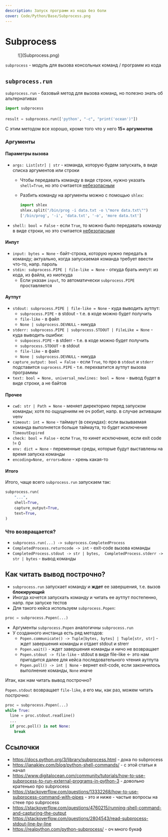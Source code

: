```yaml
---
description: Запуск программ из кода без боли
cover: Code/Python/Base/Subprocess.png
---
```


# Subprocess 

<figure markdown>
![](Subprocess.png)
<figcaption></figcaption>
</figure>

`subprocess` - модуль для вызова консольных команд / программ из кода

## `subprocess.run`

`subprocess.run` - базовый метод для вызова команд, но полезно знать об альтернативах

```python
import subprocess

result = subprocess.run(['python', "-c", "print('ocean')"])
```

С этим методом все хорошо, кроме того что у него **15+ аргументов**

### Аргументы

#### Параметры вызова

- `args: List[str] | str` - команда, которую будем запускать, в виде списка аргументов или строки
    - Чтобы передавать команду в виде строки, нужно указать `shell=True`, но это
      считается [небезопасным](https://docs.python.org/3/library/subprocess.html#security-considerations)
    - Разбить команду на аргументы можно с помощью `shlex`:

        ```python
        import shlex
        shlex.split("/bin/prog -i data.txt -o \"more data.txt\"")
        ['/bin/prog', '-i', 'data.txt', '-o', 'more data.txt']
        ```
- `shell: bool = False` - если `True`, то можно было передавать команду в виде строки, но это
  считается [небезопасным](https://docs.python.org/3/library/subprocess.html#security-considerations)

#### Инпут

- `input: bytes = None` - байт-строка, которую нужно передать в команду; актуально, когда запускаемая команда требует
  ввести что-то, напр. пароль
- `stdin: subprocess.PIPE | file-like = None` - откуда брать инпут: из кода, из файла, из ниоткуда
    - Если указан `input`, то автоматически `subprocess.PIPE` проставляется

#### Аутпут

- `stdout: subprocess.PIPE | file-like = None` - куда выводить аутпут:
    - `subprocess.PIPE` - в stdout - т.е. в коде можно будет получить
    - `file-like` - в файл
    - `None | subprocess.DEVNULL` - никуда
- `stderr: subprocess.PIPE | subprocess.STDOUT | FileLike = None` - куда выводить ошибки:
    - `subpocess.PIPE` - в stderr - т.е. в коде можно будет получить
    - `subprocess.STDOUT` - в stdout
    - `file-like` - в файл
    - `None | subprocess.DEVNULL` - никуда
- `capture_output: bool = False` - если `True`, то про в `stdout` и `stderr` подставится `suprocess.PIPE` - т.е.
  перехватится аутпут вызова программы
- `text: bool = None, universal_newlines: bool = None` - вывод будет в виде строки, а не байтов

#### Прочее

- `cwd: str | Path = None` - меняет директорию перед запуском команды; хотя по ощущениям не оч робит, напр. в случае
  активации venv
- `timeout: int = None` - таймаут (в секундах): если вызываемая команда выполняется больше таймаута, то будет
  исключение `TimeoutExpired`
- `check: bool = False` - если `True`, то кинет исключение, если exit code != 0
- `env: dict = None` - переменные среды, которые будут выставлены на время запуска команды
- `encoding=None, errors=None` - хрень какая-то

#### Итого

Итого, чаще всего `subprocess.run` запускаем так:

```python
subprocess.run(
    "...",
    shell=True,
    capture_output=True,
    text=True,
)
```

### Что возвращается?

- `subprocess.run(...) -> subprocess.CompletedProcess`
- `CompletedProcess.returncode -> int` - exit-code вызова команды
- `CompletedProcess.stdout -> str | bytes,  CompletedProcess.stderr -> str | bytes` - вывод команды

## Как читать вывод построчно?

- `subprocess.run` запускает команду и **ждет** ее завершения, т.е. вызов **блокирующий**
- Иногда хочется запускать команду и читать ее аутпут постепенно, напр. при запуске тестов
- Для такого кейса используем `subprocess.Popen`:

```python
proc = subprocess.Popen(...)
```

- Аргументы `subprocess.Popen` аналогичны `subprocess.run`
- У созданного инстанца есть ряд методов:
    - `Popen.communicate() -> Tuple[bytes, bytes] | Tuple[str, str]` - ждет завершения команды и отдает stdout и strerr
    - `Popen.wait()` - ждет завершения команды и ничо не возвращает 
    - `Popen.stdout -> file-like` - stdout в виде file-like <- это нам пригодится далее для кейса последовательного чтения аутпута 
    - `Popen.poll() -> int | None` - вернет exit-code, если закончилось выполнение команды, `None` иначе

Итак, как нам читать вывод построчно?

`Popen.stdout` возвращает `file-like`, а его мы, как раз, можем читать построчно:

```python
proc = subprocess.Popen(...)
while True:
  line = proc.stdout.readline()
  ...
  if proc.poll() is not None:
    break
```

## Ссылочки

- https://docs.python.org/3/library/subprocess.html - дока по subprocess
- https://janakiev.com/blog/python-shell-commands/ - с этой статьи я начал
- https://www.digitalocean.com/community/tutorials/how-to-use-subprocess-to-run-external-programs-in-python-3 - довольно кратенько про subprocess
- https://stackoverflow.com/questions/13332268/how-to-use-subprocess-command-with-pipes - это и ниже - частые вопросы на стеке про subprocess
- https://stackoverflow.com/questions/4760215/running-shell-command-and-capturing-the-output
- https://stackoverflow.com/questions/2804543/read-subprocess-stdout-line-by-line
- https://realpython.com/python-subprocess/ - оч много букаф
